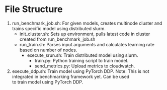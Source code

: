 # File Structure

1. run_benchmark_job.sh: For given models, creates multinode cluster and trains specific model using distributed slurm.  
    - init_cluster.sh: Sets up environment, pulls latest code in cluster created from run_benchmark_job.sh
    - run_train.sh: Parses input arguments and calculates learning rate based on number of nodes.
        - execute_srun.sh: Train distributed model using slurm.
            - train.py: Python training script to train model.
            - send_metrics.py: Upload metrics to cloudwatch.   
2. execute_ddp.sh: Train model using PyTorch DDP. Note: This is not integrated in benchmarking framework yet. Can be used  
to train model using PyTorch DDP. 
 
